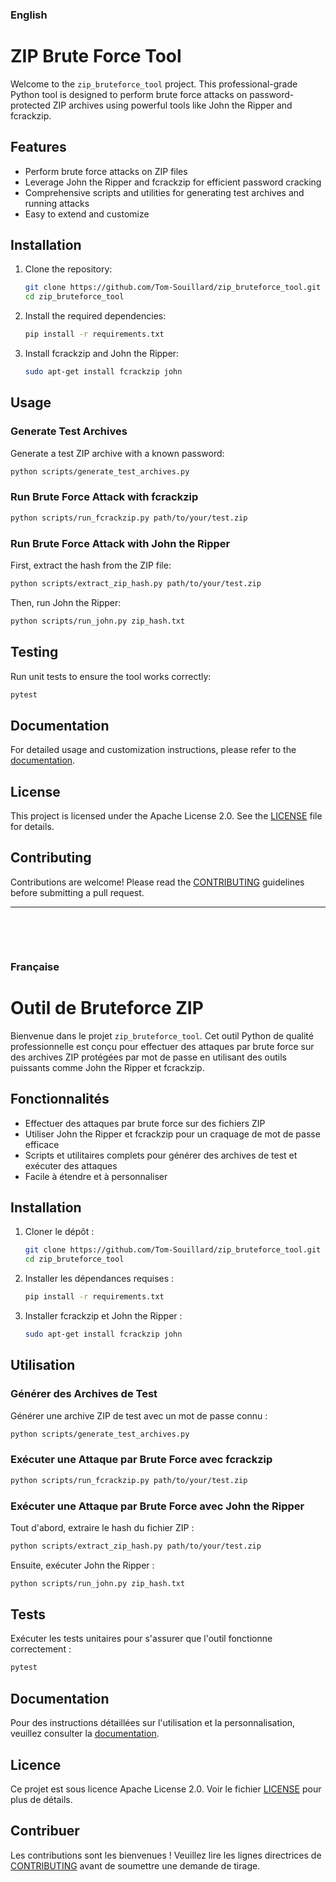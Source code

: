 ### English

# ZIP Brute Force Tool

Welcome to the `zip_bruteforce_tool` project. This professional-grade Python tool is designed to perform brute force attacks on password-protected ZIP archives using powerful tools like John the Ripper and fcrackzip.

## Features
- Perform brute force attacks on ZIP files
- Leverage John the Ripper and fcrackzip for efficient password cracking
- Comprehensive scripts and utilities for generating test archives and running attacks
- Easy to extend and customize

## Installation

1. Clone the repository:
    ```bash
    git clone https://github.com/Tom-Souillard/zip_bruteforce_tool.git
    cd zip_bruteforce_tool
    ```

2. Install the required dependencies:
    ```bash
    pip install -r requirements.txt
    ```

3. Install fcrackzip and John the Ripper:
    ```bash
    sudo apt-get install fcrackzip john
    ```

## Usage

### Generate Test Archives

Generate a test ZIP archive with a known password:
```bash
python scripts/generate_test_archives.py
```

### Run Brute Force Attack with fcrackzip

```bash
python scripts/run_fcrackzip.py path/to/your/test.zip
```

### Run Brute Force Attack with John the Ripper

First, extract the hash from the ZIP file:
```bash
python scripts/extract_zip_hash.py path/to/your/test.zip
```

Then, run John the Ripper:
```bash
python scripts/run_john.py zip_hash.txt
```

## Testing

Run unit tests to ensure the tool works correctly:
```bash
pytest
```

## Documentation

For detailed usage and customization instructions, please refer to the [documentation](docs/README.md).

## License

This project is licensed under the Apache License 2.0. See the [LICENSE](LICENSE) file for details.

## Contributing

Contributions are welcome! Please read the [CONTRIBUTING](CONTRIBUTING.md) guidelines before submitting a pull request.

---

<p>&nbsp;</p>
<p>&nbsp;</p>

### Française

# Outil de Bruteforce ZIP

Bienvenue dans le projet `zip_bruteforce_tool`. Cet outil Python de qualité professionnelle est conçu pour effectuer des attaques par brute force sur des archives ZIP protégées par mot de passe en utilisant des outils puissants comme John the Ripper et fcrackzip.

## Fonctionnalités
- Effectuer des attaques par brute force sur des fichiers ZIP
- Utiliser John the Ripper et fcrackzip pour un craquage de mot de passe efficace
- Scripts et utilitaires complets pour générer des archives de test et exécuter des attaques
- Facile à étendre et à personnaliser

## Installation

1. Cloner le dépôt :
    ```bash
    git clone https://github.com/Tom-Souillard/zip_bruteforce_tool.git
    cd zip_bruteforce_tool
    ```

2. Installer les dépendances requises :
    ```bash
    pip install -r requirements.txt
    ```

3. Installer fcrackzip et John the Ripper :
    ```bash
    sudo apt-get install fcrackzip john
    ```

## Utilisation

### Générer des Archives de Test

Générer une archive ZIP de test avec un mot de passe connu :
```bash
python scripts/generate_test_archives.py
```

### Exécuter une Attaque par Brute Force avec fcrackzip

```bash
python scripts/run_fcrackzip.py path/to/your/test.zip
```

### Exécuter une Attaque par Brute Force avec John the Ripper

Tout d'abord, extraire le hash du fichier ZIP :
```bash
python scripts/extract_zip_hash.py path/to/your/test.zip
```

Ensuite, exécuter John the Ripper :
```bash
python scripts/run_john.py zip_hash.txt
```

## Tests

Exécuter les tests unitaires pour s'assurer que l'outil fonctionne correctement :
```bash
pytest
```

## Documentation

Pour des instructions détaillées sur l'utilisation et la personnalisation, veuillez consulter la [documentation](docs/README.md).

## Licence

Ce projet est sous licence Apache License 2.0. Voir le fichier [LICENSE](LICENSE) pour plus de détails.

## Contribuer

Les contributions sont les bienvenues ! Veuillez lire les lignes directrices de [CONTRIBUTING](CONTRIBUTING.md) avant de soumettre une demande de tirage.